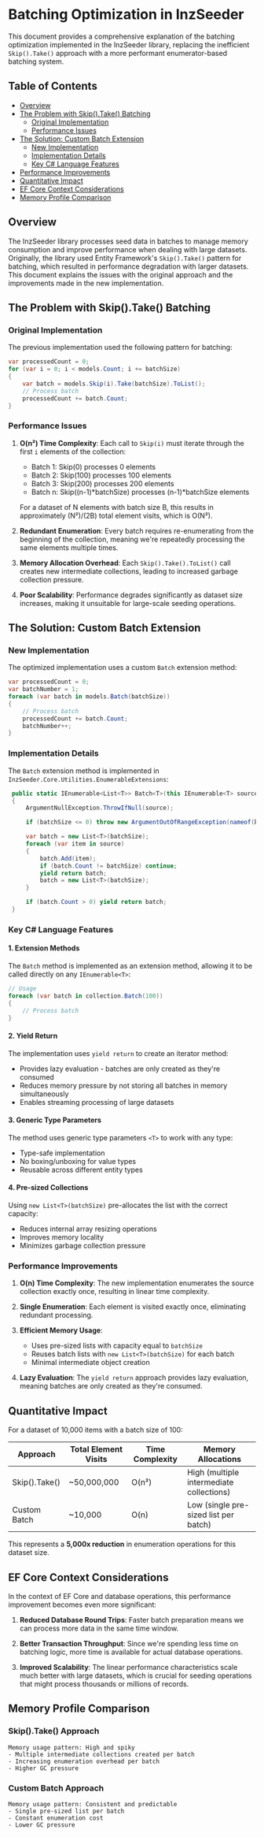 # Batching Optimization in InzSeeder

This document provides a comprehensive explanation of the batching optimization implemented in the InzSeeder library, replacing the inefficient `Skip().Take()` approach with a more performant enumerator-based batching system.

## Table of Contents
- [Overview](#overview)
- [The Problem with Skip().Take() Batching](#the-problem-with-skiptake-batching)
  - [Original Implementation](#original-implementation)
  - [Performance Issues](#performance-issues)
- [The Solution: Custom Batch Extension](#the-solution-custom-batch-extension)
  - [New Implementation](#new-implementation)
  - [Implementation Details](#implementation-details)
  - [Key C# Language Features](#key-c-language-features)
- [Performance Improvements](#performance-improvements)
- [Quantitative Impact](#quantitative-impact)
- [EF Core Context Considerations](#ef-core-context-considerations)
- [Memory Profile Comparison](#memory-profile-comparison)

## Overview

The InzSeeder library processes seed data in batches to manage memory consumption and improve performance when dealing with large datasets. Originally, the library used Entity Framework's `Skip().Take()` pattern for batching, which resulted in performance degradation with larger datasets. This document explains the issues with the original approach and the improvements made in the new implementation.

## The Problem with Skip().Take() Batching

### Original Implementation

The previous implementation used the following pattern for batching:

```csharp
var processedCount = 0;
for (var i = 0; i < models.Count; i += batchSize)
{
    var batch = models.Skip(i).Take(batchSize).ToList();
    // Process batch
    processedCount += batch.Count;
}
```

### Performance Issues

1. **O(n²) Time Complexity**: 
   Each call to `Skip(i)` must iterate through the first `i` elements of the collection:
   - Batch 1: Skip(0) processes 0 elements
   - Batch 2: Skip(100) processes 100 elements
   - Batch 3: Skip(200) processes 200 elements
   - Batch n: Skip((n-1)*batchSize) processes (n-1)*batchSize elements
   
   For a dataset of N elements with batch size B, this results in approximately (N²)/(2B) total element visits, which is O(N²).

2. **Redundant Enumeration**:
   Every batch requires re-enumerating from the beginning of the collection, meaning we're repeatedly processing the same elements multiple times.

3. **Memory Allocation Overhead**:
   Each `Skip().Take().ToList()` call creates new intermediate collections, leading to increased garbage collection pressure.

4. **Poor Scalability**:
   Performance degrades significantly as dataset size increases, making it unsuitable for large-scale seeding operations.

## The Solution: Custom Batch Extension

### New Implementation

The optimized implementation uses a custom `Batch` extension method:

```csharp
var processedCount = 0;
var batchNumber = 1;
foreach (var batch in models.Batch(batchSize))
{
    // Process batch
    processedCount += batch.Count;
    batchNumber++;
}
```

### Implementation Details

The `Batch` extension method is implemented in `InzSeeder.Core.Utilities.EnumerableExtensions`:

```csharp
 public static IEnumerable<List<T>> Batch<T>(this IEnumerable<T> source, int batchSize)
 {
     ArgumentNullException.ThrowIfNull(source);

     if (batchSize <= 0) throw new ArgumentOutOfRangeException(nameof(batchSize), "Batch size must be greater than zero.");

     var batch = new List<T>(batchSize);
     foreach (var item in source)
     {
         batch.Add(item);
         if (batch.Count != batchSize) continue;
         yield return batch;
         batch = new List<T>(batchSize);
     }

     if (batch.Count > 0) yield return batch;
 }
```

### Key C# Language Features

#### 1. Extension Methods
The `Batch` method is implemented as an extension method, allowing it to be called directly on any `IEnumerable<T>`:
```csharp
// Usage
foreach (var batch in collection.Batch(100))
{
    // Process batch
}
```

#### 2. Yield Return
The implementation uses `yield return` to create an iterator method:
- Provides lazy evaluation - batches are only created as they're consumed
- Reduces memory pressure by not storing all batches in memory simultaneously
- Enables streaming processing of large datasets

#### 3. Generic Type Parameters
The method uses generic type parameters `<T>` to work with any type:
- Type-safe implementation
- No boxing/unboxing for value types
- Reusable across different entity types

#### 4. Pre-sized Collections
Using `new List<T>(batchSize)` pre-allocates the list with the correct capacity:
- Reduces internal array resizing operations
- Improves memory locality
- Minimizes garbage collection pressure

### Performance Improvements

1. **O(n) Time Complexity**:
   The new implementation enumerates the source collection exactly once, resulting in linear time complexity.

2. **Single Enumeration**:
   Each element is visited exactly once, eliminating redundant processing.

3. **Efficient Memory Usage**:
   - Uses pre-sized lists with capacity equal to `batchSize`
   - Reuses batch lists with `new List<T>(batchSize)` for each batch
   - Minimal intermediate object creation

4. **Lazy Evaluation**:
   The `yield return` approach provides lazy evaluation, meaning batches are only created as they're consumed.

## Quantitative Impact

For a dataset of 10,000 items with a batch size of 100:

| Approach | Total Element Visits | Time Complexity | Memory Allocations |
|----------|---------------------|-----------------|-------------------|
| Skip().Take() | ~50,000,000 | O(n²) | High (multiple intermediate collections) |
| Custom Batch | ~10,000 | O(n) | Low (single pre-sized list per batch) |

This represents a **5,000x reduction** in enumeration operations for this dataset size.

## EF Core Context Considerations

In the context of EF Core and database operations, this performance improvement becomes even more significant:

1. **Reduced Database Round Trips**: Faster batch preparation means we can process more data in the same time window.

2. **Better Transaction Throughput**: Since we're spending less time on batching logic, more time is available for actual database operations.

3. **Improved Scalability**: The linear performance characteristics scale much better with large datasets, which is crucial for seeding operations that might process thousands or millions of records.

## Memory Profile Comparison

### Skip().Take() Approach
```
Memory usage pattern: High and spiky
- Multiple intermediate collections created per batch
- Increasing enumeration overhead per batch
- Higher GC pressure
```

### Custom Batch Approach
```
Memory usage pattern: Consistent and predictable
- Single pre-sized list per batch
- Constant enumeration cost
- Lower GC pressure
```
